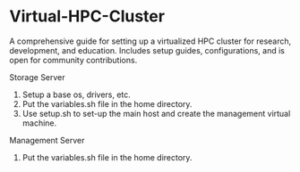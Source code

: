 # Virtual-HPC-Cluster
A comprehensive guide for setting up a virtualized HPC cluster for research, development, and education. Includes setup guides, configurations, and is open for community contributions. 

Storage Server
1. Setup a base os, drivers, etc.
2. Put the variables.sh file in the home directory.
3. Use setup.sh to set-up the main host and create the management virtual machine.

Management Server
1. Put the variables.sh file in the home directory.